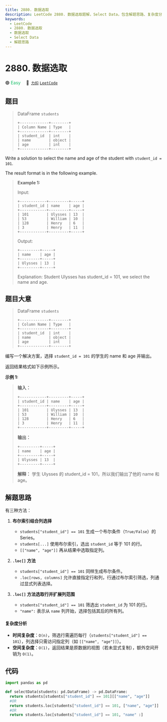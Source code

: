 ```yaml
---
title: 2880. 数据选取
description: LeetCode 2880. 数据选取题解，Select Data，包含解题思路、复杂度分析以及完整的 JavaScript 代码实现。
keywords:
  - LeetCode
  - 2880. 数据选取
  - 数据选取
  - Select Data
  - 解题思路
---
```


# 2880. 数据选取

🟢 <font color=#15bd66>Easy</font>&emsp; 🔗&ensp;[`力扣`](https://leetcode.cn/problems/select-data) [`LeetCode`](https://leetcode.com/problems/select-data)

## 题目

> DataFrame `students`
>
> ```
> +-------------+--------+
> | Column Name | Type   |
> +-------------+--------+
> | student_id  | int    |
> | name        | object |
> | age         | int    |
> +-------------+--------+
> ```

Write a solution to select the name and age of the student with `student_id = 101`.

The result format is in the following example.

> **Example 1:**
>
> Input:
>
> ```
> +------------+---------+-----+
> | student_id | name    | age |
> +------------+---------+-----+
> | 101        | Ulysses | 13  |
> | 53         | William | 10  |
> | 128        | Henry   | 6   |
> | 3          | Henry   | 11  |
> +------------+---------+-----+
> ```
>
> Output:
>
> ```
> +---------+-----+
> | name    | age |
> +---------+-----+
> | Ulysses | 13  |
> +---------+-----+
> ```
>
> Explanation: Student Ulysses has student_id = 101, we select the name and age.

## 题目大意

> DataFrame `students`
>
> ```
> +-------------+--------+
> | Column Name | Type   |
> +-------------+--------+
> | student_id  | int    |
> | name        | object |
> | age         | int    |
> +-------------+--------+
> ```

编写一个解决方案，选择 `student_id = 101` 的学生的 name 和 age 并输出。

返回结果格式如下示例所示。

**示例 1:**

> **输入：**
>
> ```
> +------------+---------+-----+
> | student_id | name    | age |
> +------------+---------+-----+
> | 101        | Ulysses | 13  |
> | 53         | William | 10  |
> | 128        | Henry   | 6   |
> | 3          | Henry   | 11  |
> +------------+---------+-----+
> ```
>
> **输出：**
>
> ```
> +---------+-----+
> | name    | age |
> +---------+-----+
> | Ulysses | 13  |
> +---------+-----+
> ```
>
> **解释：** 学生 Ulysses 的 student_id = 101，所以我们输出了他的 name 和 age。

## 解题思路

有三种方法：

1. **布尔索引结合列选择**

   - `students["student_id"] == 101` 生成一个布尔条件（`True/False`）的 Series。
   - `students[...]` 使用布尔索引，选出 `student_id` 等于 101 的行。
   - `[["name", "age"]]` 再从结果中选取指定列。

2. **`.loc[]` 方法**

   - `students["student_id"] == 101` 同样生成布尔条件。
   - `.loc[rows, columns]` 允许直接指定行和列，行通过布尔索引筛选，列通过显式列表选择。

3. **`.loc[]` 方法选取行并扩展列范围**
   - `students["student_id"] == 101` 筛选出 `student_id` 为 101 的行。
   - `"name":` 表示从 `name` 列开始，选择包括其后的所有列。

#### 复杂度分析

- **时间复杂度**：`O(n)`，筛选行需遍历每行（`students["student_id"] == 101`），列选择只需访问指定列（如 `[["name", "age"]]`）。
- **空间复杂度**：`O(1)`，返回结果是原数据的视图（若未显式复制），额外空间开销为 `O(1)`。

## 代码

```python
import pandas as pd

def selectData(students: pd.DataFrame) -> pd.DataFrame:
  return students[students["student_id"] == 101][["name", "age"]]
  #OR
  return students.loc[students["student_id"] == 101, ["name", "age"]]
  #OR
  return students.loc[students["student_id"] == 101, "name" :]
```
